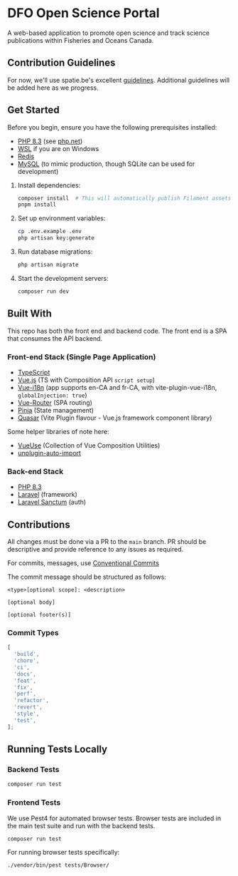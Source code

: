 # DFO Open Science Portal

A web-based application to promote open science and track science publications within Fisheries and Oceans Canada.

## Contribution Guidelines

For now, we'll use spatie.be's excellent [guidelines](https://spatie.be/guidelines).
Additional guidelines will be added here as we progress.

## Get Started

Before you begin, ensure you have the following prerequisites installed:

- [PHP 8.3](https://www.php.net/) (see [php.net](https://www.php.net/))
- [WSL](https://docs.microsoft.com/en-us/windows/wsl/install) if you are on Windows
- [Redis](https://redis.io/)
- [MySQL](https://www.mysql.com/) (to mimic production, though SQLite can be used for development)

1. Install dependencies:

   ```bash
   composer install  # This will automatically publish Filament assets
   pnpm install
   ```

2. Set up environment variables:

   ```bash
   cp .env.example .env
   php artisan key:generate
   ```

3. Run database migrations:

   ```bash
   php artisan migrate
   ```

4. Start the development servers:

   ```bash
   composer run dev
   ```

## Built With

This repo has both the front end and backend code. The front end is a SPA that consumes the API backend.

### Front-end Stack (Single Page Application)

- [TypeScript](https://www.typescriptlang.org/)
- [Vue.js](https://vuejs.org/) (TS with Composition API `script setup`)
- [Vue-i18n](https://vue-i18n.intlify.dev/) (app supports en-CA and fr-CA, with vite-plugin-vue-i18n, `globalInjection: true`)
- [Vue-Router](https://router.vuejs.org/) (SPA routing)
- [Pinia](https://pinia.vuejs.org/) (State management)
- [Quasar](https://quasar.dev/) (Vite Plugin flavour - Vue.js framework component library)

Some helper libraries of note here:

- [VueUse](https://vueuse.org/) (Collection of Vue Composition Utilities)
- [unplugin-auto-import](https://github.com/antfu/unplugin-auto-import)

### Back-end Stack

- [PHP 8.3](https://www.php.net/)
- [Laravel](https://laravel.com/) (framework)
- [Laravel Sanctum](https://laravel.com/docs/9.x/sanctum) (auth)

## Contributions

All changes must be done via a PR to the `main` branch. PR should be descriptive and provide
reference to any issues as required.

For commits, messages, use [Conventional Commits](https://www.conventionalcommits.org/en/v1.0.0/)

The commit message should be structured as follows:

```text
<type>[optional scope]: <description>

[optional body]

[optional footer(s)]
```

### Commit Types

```js
[
  'build',
  'chore',
  'ci',
  'docs',
  'feat',
  'fix',
  'perf',
  'refactor',
  'revert',
  'style',
  'test',
];
```

## Running Tests Locally

### Backend Tests

```sh
composer run test
```

### Frontend Tests

We use Pest4 for automated browser tests. Browser tests are included
in the main test suite and run with the backend tests.

```sh
composer run test
```

For running browser tests specifically:

```sh
./vendor/bin/pest tests/Browser/
```
